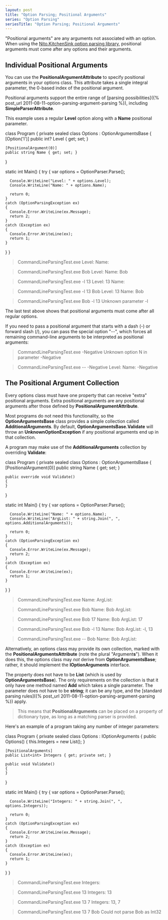 ```yaml
---
layout: post
title: "Option Parsing; Positional Arguments"
series: "Option Parsing"
seriesTitle: "Option Parsing; Positional Arguments"
---
```

"Positional arguments" are any arguments not associated with an option. When using the [Nito.KitchenSink option parsing library](http://nuget.org/List/Packages/Nito.KitchenSink.OptionParsing), positional arguments must come after any options and their arguments.

## Individual Positional Arguments

You can use the **PositionalArgumentAttribute** to specify positional arguments in your options class. This attribute takes a single integral parameter, the 0-based index of the positional argument.

Positional arguments support the entire range of [parsing possibilities]({% post_url 2011-08-11-option-parsing-argument-parsing %}), including **SimpleParserAttribute**.

This example uses a regular **Level** option along with a **Name** positional parameter.

class Program
{
  private sealed class Options : OptionArgumentsBase
  {
    [Option('l')]
    public int? Level { get; set; }

    [PositionalArgument(0)]
    public string Name { get; set; }
  }

  static int Main()
  {
    try
    {
      var options = OptionParser.Parse<Options>();

      Console.WriteLine("Level: " + options.Level);
      Console.WriteLine("Name: " + options.Name);

      return 0;
    }
    catch (OptionParsingException ex)
    {
      Console.Error.WriteLine(ex.Message);
      return 2;
    }
    catch (Exception ex)
    {
      Console.Error.WriteLine(ex);
      return 1;
    }
  }
}

> CommandLineParsingTest.exe
Level:
Name:

> CommandLineParsingTest.exe Bob
Level:
Name: Bob

> CommandLineParsingTest.exe -l 13
Level: 13
Name:

> CommandLineParsingTest.exe -l 13 Bob
Level: 13
Name: Bob

> CommandLineParsingTest.exe Bob -l 13
Unknown parameter  -l

The last test above shows that positional arguments must come after all regular options.

If you need to pass a positional argument that starts with a dash (-) or forward slash (/), you can pass the special option "--", which forces all remaining command-line arguments to be interpreted as positional arguments:

> CommandLineParsingTest.exe -Negative
Unknown option  N  in parameter  -Negative

> CommandLineParsingTest.exe -- -Negative
Level:
Name: -Negative

## The Positional Argument Collection

Every options class must have one property that can receive "extra" positional arguments. Extra positional arguments are any positional arguments after those defined by **PositionalArgumentAttribute**.

Most programs do not need this functionality, so the **OptionArgumentsBase** class provides a simple collection called **AdditionalArguments**. By default, **OptionArgumentsBase.Validate** will throw an **UnknownOptionException** if any positional arguments end up in that collection.

A program may make use of the **AdditionalArguments** collection by overriding **Validate**:

class Program
{
  private sealed class Options : OptionArgumentsBase
  {
    [PositionalArgument(0)]
    public string Name { get; set; }

    public override void Validate()
    {
    }
  }

  static int Main()
  {
    try
    {
      var options = OptionParser.Parse<Options>();

      Console.WriteLine("Name: " + options.Name);
      Console.WriteLine("ArgList: " + string.Join(", ", options.AdditionalArguments));

      return 0;
    }
    catch (OptionParsingException ex)
    {
      Console.Error.WriteLine(ex.Message);
      return 2;
    }
    catch (Exception ex)
    {
      Console.Error.WriteLine(ex);
      return 1;
    }
  }
}

> CommandLineParsingTest.exe
Name:
ArgList:

> CommandLineParsingTest.exe Bob
Name: Bob
ArgList:

> CommandLineParsingTest.exe Bob 17
Name: Bob
ArgList: 17

> CommandLineParsingTest.exe Bob -l 13
Name: Bob
ArgList: -l, 13

> CommandLineParsingTest.exe -- Bob
Name: Bob
ArgList:

Alternatively, an options class may provide its own collection, marked with the **PositionalArgumentsAttribute** (note the plural "Argument**s**"). When it does this, the options class may _not_ derive from **OptionArgumentsBase**; rather, it should implement the **IOptionArguments** interface.

The property does not have to be **List<string>** (which is used by **OptionArgumentsBase**). The only requirements on the collection is that it only have one method named **Add** which takes a single parameter. The parameter does not have to be **string**; it can be any type, and the [standard parsing rules]({% post_url 2011-08-11-option-parsing-argument-parsing %}) apply.

> This means that **PositionalArguments** can be placed on a property of dictionary type, as long as a matching parser is provided.

Here's an example of a program taking any number of integer parameters:

class Program
{
  private sealed class Options : IOptionArguments
  {
    public Options()
    {
      this.Integers = new List<int>();
    }

    [PositionalArguments]
    public List<int> Integers { get; private set; }

    public void Validate()
    {
    }
  }

  static int Main()
  {
    try
    {
      var options = OptionParser.Parse<Options>();

      Console.WriteLine("Integers: " + string.Join(", ", options.Integers));

      return 0;
    }
    catch (OptionParsingException ex)
    {
      Console.Error.WriteLine(ex.Message);
      return 2;
    }
    catch (Exception ex)
    {
      Console.Error.WriteLine(ex);
      return 1;
    }
  }
}

> CommandLineParsingTest.exe
Integers:

> CommandLineParsingTest.exe 13
Integers: 13

> CommandLineParsingTest.exe 13 7
Integers: 13, 7

> CommandLineParsingTest.exe 13 7 Bob
Could not parse  Bob  as Int32
